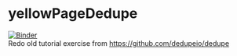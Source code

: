 # yellowPageDedupe
[![Binder](https://mybinder.org/badge_logo.svg)](https://mybinder.org/v2/gh/ag-datahub/yellowPageDedupe/YPTest.ipynb/master)
<br>
Redo old tutorial exercise from https://github.com/dedupeio/dedupe
